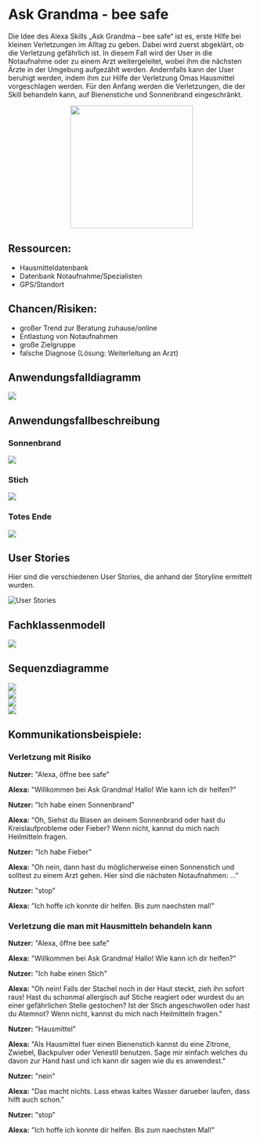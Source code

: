 # Ask Grandma - bee safe
Die Idee des Alexa Skills „Ask Grandma – bee safe“ ist es, erste Hilfe bei kleinen Verletzungen im Alltag zu geben. Dabei wird zuerst abgeklärt, ob die Verletzung gefährlich ist. In diesem Fall wird der User in die Notaufnahme oder zu einem Arzt weitergeleitet, wobei ihm die nächsten Ärzte in der Umgebung aufgezählt werden. Andernfalls kann der User beruhigt werden, indem ihm zur Hilfe der Verletzung Omas Hausmittel vorgeschlagen werden. Für den Anfang werden die Verletzungen, die der Skill behandeln kann, auf Bienenstiche und Sonnenbrand eingeschränkt.

<div style="text-align:center"><img src ="Images/BeeSafe_Logo.jpg" width="250"/></div>

## Ressourcen:

- Hausmitteldatenbank
- Datenbank Notaufnahme/Spezialisten
- GPS/Standort

## Chancen/Risiken:

- großer Trend zur Beratung zuhause/online
- Entlastung von Notaufnahmen
- große Zielgruppe
- falsche Diagnose (Lösung: Weiterleitung an Arzt)

## Anwendungsfalldiagramm 

![](https://github.com/sweIhm-ws2018-19/skillproject-fr-23/blob/master/BeeSafeProjektplanung/anwendungsfalldiagramm_askgrandma.png)  

## Anwendungsfallbeschreibung 

### Sonnenbrand 

![](https://github.com/sweIhm-ws2018-19/skillproject-fr-23/blob/master/BeeSafeProjektplanung/anwendungsfall_sonnenbrand.png)  

### Stich

![](https://github.com/sweIhm-ws2018-19/skillproject-fr-23/blob/master/BeeSafeProjektplanung/anwendungsfall_stich.png)   

### Totes Ende

![](https://github.com/sweIhm-ws2018-19/skillproject-fr-23/blob/master/BeeSafeProjektplanung/anwendungsfall_totes_ende.png)  

## User Stories 

 Hier sind die verschiedenen User Stories, die anhand der Storyline ermittelt wurden.

![User Stories](https://github.com/sweIhm-ws2018-19/skillproject-fr-23/blob/master/BeeSafeProjektplanung/UserStories.JPG)

## Fachklassenmodell

![](https://github.com/sweIhm-ws2018-19/skillproject-fr-23/blob/master/docs/Images/Fachklassendiagramm.png)

## Sequenzdiagramme 

![](https://github.com/sweIhm-ws2018-19/skillproject-fr-23/blob/master/UML/Sequenzdiagramme/Sprint2/myinjuryisintenthandler_sequenzdiagramm.png)   
![](https://github.com/sweIhm-ws2018-19/skillproject-fr-23/blob/master/UML/Sequenzdiagramme/Sprint2/nearesthospitalintenthandler_sequenzdiagramm.png)  
![](https://github.com/sweIhm-ws2018-19/skillproject-fr-23/blob/master/UML/Sequenzdiagramme/Sprint2/nointenthandler_sequenzdiagramm.png)  
![](https://github.com/sweIhm-ws2018-19/skillproject-fr-23/blob/master/UML/Sequenzdiagramme/Sprint2/yesintenthandler_sequenzdiagramm.png)

## Kommunikationsbeispiele:

### Verletzung mit Risiko

<b>Nutzer:</b> "Alexa, öffne bee safe"

<b>Alexa:</b> "Willkommen bei Ask Grandma! Hallo! Wie kann ich dir helfen?"

<b>Nutzer:</b> "Ich habe einen Sonnenbrand"

<b>Alexa:</b> "Oh, Siehst du Blasen an deinem Sonnenbrand oder hast du Kreislaufprobleme oder Fieber? Wenn nicht, kannst du mich nach Heilmitteln fragen.

<b>Nutzer:</b> "Ich habe Fieber"

<b>Alexa:</b> "Oh nein, dann hast du möglicherweise einen Sonnenstich und solltest zu einem Arzt gehen. Hier sind die nächsten Notaufnahmen: ..."

<b>Nutzer:</b> "stop"

<b>Alexa:</b> "Ich hoffe ich konnte dir helfen. Bis zum naechsten mal!"

### Verletzung die man mit Hausmitteln behandeln kann

<b>Nutzer:</b> "Alexa, öffne bee safe"

<b>Alexa:</b> "Willkommen bei Ask Grandma! Hallo! Wie kann ich dir helfen?"

<b>Nutzer:</b> "Ich habe einen Stich"

<b>Alexa:</b> "Oh nein! Falls der Stachel noch in der Haut steckt, zieh ihn sofort raus! Hast du schonmal allergisch auf Stiche reagiert oder wurdest du an einer gefährlichen Stelle gestochen? Ist der Stich angeschwollen oder hast du Atemnot? Wenn nicht, kannst du mich nach Heilmitteln fragen."

<b>Nutzer:</b> "Hausmittel"

<b>Alexa:</b> "Als Hausmittel fuer einen Bienenstich kannst du eine Zitrone, Zwiebel, Backpulver oder Venestil benutzen. Sage mir einfach welches du davon zur Hand hast und ich kann dir sagen wie du es anwendest."

<b>Nutzer:</b> "nein"

<b>Alexa:</b> "Das macht nichts. Lass etwas kaltes Wasser darueber laufen, dass hilft auch schon."

<b>Nutzer:</b> "stop"

<b>Alexa:</b> "Ich hoffe ich konnte dir helfen. Bis zum naechsten Mal!"

